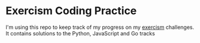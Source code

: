 # Exercism Coding Practice
I'm using this repo to keep track of my progress on my <a href="https://exercism.org">exercism</a> challenges. It contains solutions to the Python, JavaScript and Go tracks 

